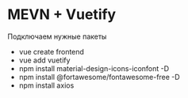 # MEVN + Vuetify

Подключаем нужные пакеты
* vue create frontend
* vue add vuetify
* npm install material-design-icons-iconfont -D
* npm install @fortawesome/fontawesome-free -D
* npm install axios

